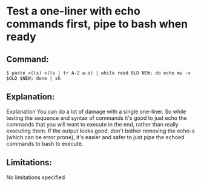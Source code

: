 # Test a one-liner with echo commands first, pipe to bash when ready

## Command:
```
$ paste <(ls) <(ls | tr A-Z a-z) | while read OLD NEW; do echo mv -v $OLD $NEW; done | sh
```

## Explanation:
Explanation
You can do a lot of damage with a single one-liner. So while testing the sequence and syntax of commands it's good to just echo the commands that you will want to execute in the end, rather than really executing them. If the output looks good, don't bother removing the echo-s (which can be error prone), it's easier and safer to just pipe the echoed commands to bash to execute.

## Limitations:
No limitations specified

